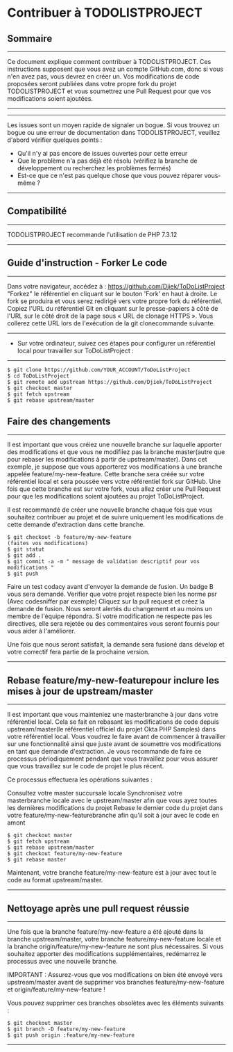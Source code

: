 # Contribuer à TODOLISTPROJECT
## Sommaire
***
Ce document explique comment contribuer à TODOLISTPROJECT. Ces instructions supposent que vous avez un compte GitHub.com, donc si vous n'en avez pas, vous devrez en créer un. Vos modifications de code proposées seront publiées dans votre propre fork du projet TODOLISTPROJECT et vous soumettrez une Pull Request pour que vos modifications soient ajoutées.
***

***
Les issues sont un moyen rapide de signaler un bogue. Si vous trouvez un bogue ou une erreur de documentation dans TODOLISTPROJECT, veuillez d'abord vérifier quelques points :
*  Qu'il n'y ai pas encore de issues ouvertes pour cette erreur
*  Que le problème n'a pas déjà été résolu (vérifiez la branche de développement ou recherchez les problèmes fermés)
*  Est-ce que ce n'est pas quelque chose que vous pouvez réparer vous-même ?
***

## Compatibilité
***
TODOLISTPROJECT recommande l'utilisation de PHP 7.3.12 
***

## Guide d'instruction - Forker Le code
***
Dans votre navigateur, accédez à : https://github.com/Djiek/ToDoListProject
"Forkez" le référentiel en cliquant sur le bouton 'Fork' en haut à droite. Le fork se produira et vous serez redirigé vers votre propre fork du référentiel. Copiez l'URL du référentiel Git en cliquant sur le presse-papiers à côté de l'URL sur le côté droit de la page sous « URL de clonage HTTPS ». Vous collerez cette URL lors de l'exécution de la git clonecommande suivante.
***
*   Sur votre ordinateur, suivez ces étapes pour configurer un référentiel local pour travailler sur ToDoListProject :
***
```
$ git clone https://github.com/YOUR_ACCOUNT/ToDoListProject
$ cd ToDoListProject
$ git remote add upstream https://github.com/Djiek/ToDoListProject
$ git checkout master
$ git fetch upstream
$ git rebase upstream/master
```

## Faire des changements
***
Il est important que vous créiez une nouvelle branche sur laquelle apporter des modifications et que vous ne modifiiez pas la branche master(autre que pour rebaser les modifications à partir de upstream/master). Dans cet exemple, je suppose que vous apporterez vos modifications à une branche appelée feature/my-new-feature. Cette branche sera créée sur votre référentiel local et sera poussée vers votre référentiel fork sur GitHub. Une fois que cette branche est sur votre fork, vous allez créer une Pull Request pour que les modifications soient ajoutées au projet ToDoListProject.

Il est recommandé de créer une nouvelle branche chaque fois que vous souhaitez contribuer au projet et de suivre uniquement les modifications de cette demande d'extraction dans cette branche.
```
$ git checkout -b feature/my-new-feature
(faites vos modifications)
$ git statut
$ git add . 
$ git commit -a -m " message de validation descriptif pour vos modifications "
$ git push 
```
Faire un test codacy avant d'envoyer la demande de fusion. Un badge B vous sera demandé.
Verifier que votre projet respecte bien les norme psr (Avec codesniffer par exemple)
Cliquez sur la pull request et créez la demande de fusion.
Nous seront alertés du changement et au moins un membre de l'équipe répondra. Si votre modification ne respecte pas les directives, elle sera rejetée ou des commentaires vous seront fournis pour vous aider à l'améliorer.

Une fois que nous seront satisfait, la demande sera fusioné dans dévelop et votre correctif fera partie de la prochaine version.
***

## Rebase feature/my-new-featurepour inclure les mises à jour de upstream/master
***
Il est important que vous mainteniez une masterbranche à jour dans votre référentiel local. Cela se fait en rebasant les modifications de code depuis upstream/master(le référentiel officiel du projet Okta PHP Samples) dans votre référentiel local. Vous voudrez le faire avant de commencer à travailler sur une fonctionnalité ainsi que juste avant de soumettre vos modifications en tant que demande d'extraction. Je vous recommande de faire ce processus périodiquement pendant que vous travaillez pour vous assurer que vous travaillez sur le code de projet le plus récent.

Ce processus effectuera les opérations suivantes :

Consultez votre master succursale locale
Synchronisez votre masterbranche locale avec le upstream/master afin que vous ayez toutes les dernières modifications du projet
Rebase le dernier code du projet dans votre feature/my-new-featurebranche afin qu'il soit à jour avec le code en amont
```
$ git checkout master
$ git fetch upstream
$ git rebase upstream/master
$ git checkout feature/my-new-feature
$ git rebase master
```
Maintenant, votre branche feature/my-new-feature est à jour avec tout le code au format upstream/master.
***

## Nettoyage après une pull request réussie
***
Une fois que la branche feature/my-new-feature a été ajouté dans la branche upstream/master, votre branche feature/my-new-feature locale et la branche origin/feature/my-new-feature ne sont plus nécessaires. Si vous souhaitez apporter des modifications supplémentaires, redémarrez le processus avec une nouvelle branche.

IMPORTANT : Assurez-vous que vos modifications on bien été envoyé vers upstream/master avant de supprimer vos branches feature/my-new-feature et origin/feature/my-new-feature !

Vous pouvez supprimer ces branches obsolètes avec les éléments suivants :
```
$ git checkout master
$ git branch -D feature/my-new-feature
$ git push origin :feature/my-new-feature
```
***